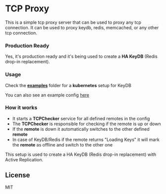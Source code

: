 # TCP Proxy 
This is a simple tcp proxy server that can be used to proxy any tcp connection. It can be used to proxy keydb, redis, memcached, or any other tcp connection.

### Production Ready
Yes, it's production ready and it's being used to create a **HA KeyDB** (Redis drop-in replacement).

### Usage
Check the <a href="examples/kubernetes">**examples**</a> folder for a **kubernetes** setup for KeyDB

You can also see an example config <a href="config.json.example">here</a> 

### How it works
- It starts a **TCPChecker** service for all defined remotes in the config
- The **TCPChecker** is responsible for checking if the remote is up or down
- If the **remote** is down it automatically switches to the other defined **remote**
- In case of KeyDB/Redis if the remote returns "Loading Keys" it will mark the **remote** as offline and switch to the other one

This setup is used to create a HA KeyDB (Redis drop-in replacement) with Active Replication.

<a name="license"></a>
## License

MIT
